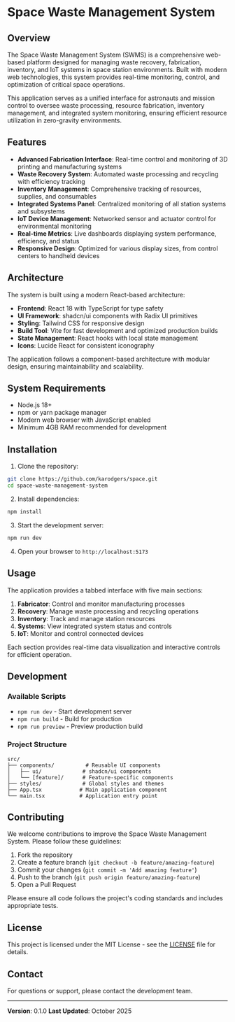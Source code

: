 # Space Waste Management System

## Overview

The Space Waste Management System (SWMS) is a comprehensive web-based platform designed for managing waste recovery, fabrication, inventory, and IoT systems in space station environments. Built with modern web technologies, this system provides real-time monitoring, control, and optimization of critical space operations.

This application serves as a unified interface for astronauts and mission control to oversee waste processing, resource fabrication, inventory management, and integrated system monitoring, ensuring efficient resource utilization in zero-gravity environments.

## Features

- **Advanced Fabrication Interface**: Real-time control and monitoring of 3D printing and manufacturing systems
- **Waste Recovery System**: Automated waste processing and recycling with efficiency tracking
- **Inventory Management**: Comprehensive tracking of resources, supplies, and consumables
- **Integrated Systems Panel**: Centralized monitoring of all station systems and subsystems
- **IoT Device Management**: Networked sensor and actuator control for environmental monitoring
- **Real-time Metrics**: Live dashboards displaying system performance, efficiency, and status
- **Responsive Design**: Optimized for various display sizes, from control centers to handheld devices

## Architecture

The system is built using a modern React-based architecture:

- **Frontend**: React 18 with TypeScript for type safety
- **UI Framework**: shadcn/ui components with Radix UI primitives
- **Styling**: Tailwind CSS for responsive design
- **Build Tool**: Vite for fast development and optimized production builds
- **State Management**: React hooks with local state management
- **Icons**: Lucide React for consistent iconography

The application follows a component-based architecture with modular design, ensuring maintainability and scalability.

## System Requirements

- Node.js 18+
- npm or yarn package manager
- Modern web browser with JavaScript enabled
- Minimum 4GB RAM recommended for development

## Installation

1. Clone the repository:
 ```bash
 git clone https://github.com/karodgers/space.git
 cd space-waste-management-system
 ```

2. Install dependencies:
 ```bash
 npm install
 ```

3. Start the development server:
 ```bash
 npm run dev
 ```

4. Open your browser to `http://localhost:5173`

## Usage

The application provides a tabbed interface with five main sections:

1. **Fabricator**: Control and monitor manufacturing processes
2. **Recovery**: Manage waste processing and recycling operations
3. **Inventory**: Track and manage station resources
4. **Systems**: View integrated system status and controls
5. **IoT**: Monitor and control connected devices

Each section provides real-time data visualization and interactive controls for efficient operation.

## Development

### Available Scripts

- `npm run dev` - Start development server
- `npm run build` - Build for production
- `npm run preview` - Preview production build

### Project Structure

```
src/
├── components/          # Reusable UI components
│   ├── ui/             # shadcn/ui components
│   └── [feature]/      # Feature-specific components
├── styles/             # Global styles and themes
├── App.tsx            # Main application component
└── main.tsx           # Application entry point
```

## Contributing

We welcome contributions to improve the Space Waste Management System. Please follow these guidelines:

1. Fork the repository
2. Create a feature branch (`git checkout -b feature/amazing-feature`)
3. Commit your changes (`git commit -m 'Add amazing feature'`)
4. Push to the branch (`git push origin feature/amazing-feature`)
5. Open a Pull Request

Please ensure all code follows the project's coding standards and includes appropriate tests.

## License

This project is licensed under the MIT License - see the [LICENSE](LICENSE) file for details.

## Contact

For questions or support, please contact the development team.

---

**Version**: 0.1.0
**Last Updated**: October 2025
  
